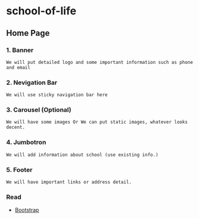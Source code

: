 # school-of-life

## Home Page

### 1. Banner

    We will put detailed logo and some important information such as phone and email

### 2. Nevigation Bar

    We will use sticky navigation bar here

### 3. Carousel (Optional)

    We will have some images Or We can put static images, whatever looks decent.

### 4. Jumbotron

    We will add information about school (use existing info.)

### 5. Footer

    We will have important links or address detail.


### Read

- [Bootstrap](https://getbootstrap.com/docs/4.3)

